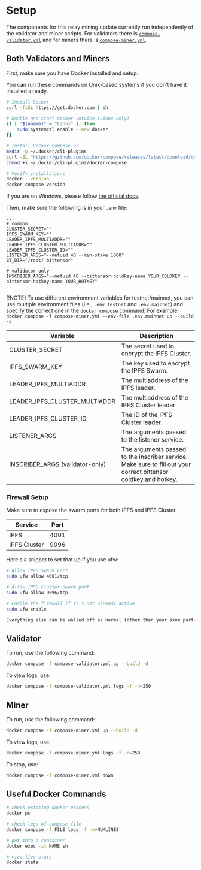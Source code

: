 # Setup

The components for this relay mining update currently run independently of the validator and miner scripts. For validators there is [`compose-validator.yml`](../compose-validator.yml) and for miners there is [`compose-miner.yml`](../compose-miner.yml).

## Both Validators and Miners

First, make sure you have Docker installed and setup.

You can run these commands on Unix-based systems if you don't have it installed already.

```bash
# Install Docker
curl -fsSL https://get.docker.com | sh

# Enable and start Docker service (Linux only)
if [ "$(uname)" = "Linux" ]; then
    sudo systemctl enable --now docker
fi

# Install Docker Compose v2
mkdir -p ~/.docker/cli-plugins
curl -SL "https://github.com/docker/compose/releases/latest/download/docker-compose-$(uname -s)-$(uname -m)" -o ~/.docker/cli-plugins/docker-compose
chmod +x ~/.docker/cli-plugins/docker-compose

# Verify installations
docker --version
docker compose version
```

If you are on Windows, please follow [the official docs](https://docs.docker.com/desktop/install/windows-install/).

Then, make sure the following is in your `.env` file:

```
...
# common
CLUSTER_SECRET=""
IPFS_SWARM_KEY=""
LEADER_IPFS_MULTIADDR=""
LEADER_IPFS_CLUSTER_MULTIADDR=""
LEADER_IPFS_CLUSTER_ID=""
LISTENER_ARGS="--netuid 40 --min-stake 1000"
BT_DIR="/root/.bittensor"

# validator-only
INSCRIBER_ARGS="--netuid 40 --bittensor-coldkey-name YOUR_COLDKEY --bittensor-hotkey-name YOUR_HOTKEY"
...
```

[!NOTE]
To use different environment variables for testnet/mainnet, you can use multiple environment files (i.e., `.env.testnet` and `.env.mainnet`) and specify the correct one in the `docker compose` command. For example: `docker compose -f compose-miner.yml --env-file .env.mainnet up --build -d`

| Variable                        | Description                                                                                                     |
| ------------------------------- | --------------------------------------------------------------------------------------------------------------- |
| CLUSTER_SECRET                  | The secret used to encrypt the IPFS Cluster.                                                                    |
| IPFS_SWARM_KEY                  | The key used to encrypt the IPFS Swarm.                                                                         |
| LEADER_IPFS_MULTIADDR           | The multiaddress of the IPFS leader.                                                                            |
| LEADER_IPFS_CLUSTER_MULTIADDR   | The multiaddress of the IPFS Cluster leader.                                                                    |
| LEADER_IPFS_CLUSTER_ID          | The ID of the IPFS Cluster leader.                                                                              |
| LISTENER_ARGS                   | The arguments passed to the listener service.                                                                   |
| INSCRIBER_ARGS (validator-only) | The arguments passed to the inscriber service. Make sure to fill out your correct bittensor coldkey and hotkey. |

### Firewall Setup

Make sure to expose the swarm ports for both IPFS and IPFS Cluster.

| Service      | Port |
| ------------ | ---- |
| IPFS         | 4001 |
| IPFS Cluster | 9096 |

Here's a snippet to set that up if you use ufw:

```bash
# Allow IPFS Swarm port
sudo ufw allow 4001/tcp

# Allow IPFS Cluster Swarm port
sudo ufw allow 9096/tcp

# Enable the firewall if it's not already active
sudo ufw enable

Everything else can be walled off as normal (other than your axon port(s))
```

## Validator

To run, use the following command:

```bash
docker compose -f compose-validator.yml up --build -d
```

To view logs, use:

```bash
docker compose -f compose-validator.yml logs -f -n=250
```

## Miner

To run, use the following command:

```bash
docker compose -f compose-miner.yml up --build -d
```

To view logs, use:

```bash
docker compose -f compose-miner.yml logs -f -n=250
```

To stop, use:

```bash
docker compose -f compose-miner.yml down
```

## Useful Docker Commands

```bash
# check existing docker process
docker ps

# check logs of compose file
docker compose -f FILE logs -f -n=NUMLINES

# get into a container
docker exec -it NAME sh

# view live stats
docker stats
```
